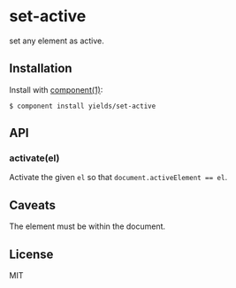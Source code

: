 
# set-active

  set any element as active.

## Installation

  Install with [component(1)](http://component.io):

    $ component install yields/set-active

## API

### activate(el)

Activate the given `el` so that `document.activeElement == el`.

## Caveats

The element must be within the document.

## License

  MIT
